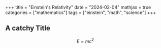 +++
title = "Einstein's Relativity"
date = "2024-02-04"
mathjax = true
categories = ["mathematics"]
tags = ["einstein", "math", "science"]
+++

## A catchy Title

$$E = mc^2$$